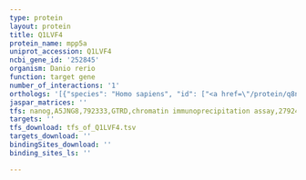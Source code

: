 ```yaml
---
type: protein
layout: protein
title: Q1LVF4
protein_name: mpp5a
uniprot_accession: Q1LVF4
ncbi_gene_id: '252845'
organism: Danio rerio
function: target gene
number_of_interactions: '1'
orthologs: '[{"species": "Homo sapiens", "id": ["<a href=\"/protein/q8n3r9\">Q8N3R9</a>"]}, {"species": "Mus musculus", "id": ["<a href=\"/protein/q9jlb2\">Q9JLB2</a>"]}, {"species": "Rattus norvegicus", "id": ["<a href=\"/protein/b4f7e7\">B4F7E7</a>"]}, {"species": "Caenorhabditis elegans", "id": ["<a href=\"/protein/q17549\">Q17549</a>"]}]'
jaspar_matrices: ''
tfs: nanog,A5JNG8,792333,GTRD,chromatin immunoprecipitation assay,27924024%5Buid%5D,No
targets: ''
tfs_download: tfs_of_Q1LVF4.tsv
targets_download: ''
bindingSites_download: ''
binding_sites_ls: ''

---
```

